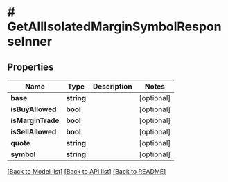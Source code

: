 # # GetAllIsolatedMarginSymbolResponseInner

## Properties

Name | Type | Description | Notes
------------ | ------------- | ------------- | -------------
**base** | **string** |  | [optional]
**isBuyAllowed** | **bool** |  | [optional]
**isMarginTrade** | **bool** |  | [optional]
**isSellAllowed** | **bool** |  | [optional]
**quote** | **string** |  | [optional]
**symbol** | **string** |  | [optional]

[[Back to Model list]](../../README.md#models) [[Back to API list]](../../README.md#endpoints) [[Back to README]](../../README.md)
